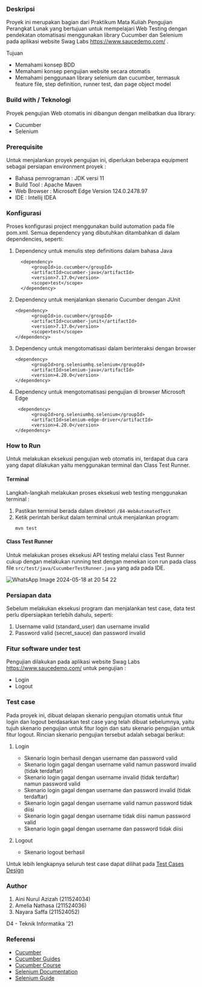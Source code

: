 ### Deskripsi ###
Proyek ini merupakan bagian dari Praktikum Mata Kuliah Pengujian Perangkat Lunak yang bertujuan untuk mempelajari Web Testing dengan pendekatan otomatisasi menggunakan library Cucumber dan Selenium pada aplikasi website Swag Labs https://www.saucedemo.com/ .

Tujuan
- Memahami konsep BDD
- Memahami konsep pengujian website secara otomatis
- Memahami penggunaan library selenium dan cucumber, termasuk feature file, step definition, runner test, dan page object model

### Build with / Teknologi ###
Proyek pengujian Web otomatis ini dibangun dengan melibatkan dua library:
- Cucumber
- Selenium

### Prerequisite ###
Untuk menjalankan proyek pengujian ini, diperlukan beberapa equipment sebagai persiapan environment proyek :
- Bahasa pemrograman : JDK versi 11
- Build Tool : Apache Maven
- Web Browser : Microsoft Edge Version 124.0.2478.97
- IDE : Intellij IDEA

### Konfigurasi ### 
Proses konfigurasi project menggunakan build automation pada file pom.xml. Semua dependency yang dibutuhkan ditambahkan di dalam dependencies, seperti: 
1. Dependency untuk menulis step definitions dalam bahasa Java 
    ```
      <dependency>
          <groupId>io.cucumber</groupId>
          <artifactId>cucumber-java</artifactId>
          <version>7.17.0</version>
          <scope>test</scope>
      </dependency>
    ```
    
2. Dependency untuk menjalankan skenario Cucumber dengan JUnit
    ```
    <dependency>
          <groupId>io.cucumber</groupId>
          <artifactId>cucumber-junit</artifactId>
          <version>7.17.0</version>
          <scope>test</scope>
    </dependency>
    ```

3. Dependency untuk mengotomatisasi dalam berinteraksi dengan browser
    ```
    <dependency>
          <groupId>org.seleniumhq.selenium</groupId>
          <artifactId>selenium-java</artifactId>
          <version>4.20.0</version>
    </dependency>
    ```

4. Dependency untuk mengotomatisasi pengujian di browser Microsoft Edge
    ```
     <dependency>
          <groupId>org.seleniumhq.selenium</groupId>
          <artifactId>selenium-edge-driver</artifactId>
          <version>4.20.0</version>
    </dependency>
    ```

### How to Run ###
Untuk melakukan eksekusi pengujian web otomatis ini, terdapat dua cara yang dapat dilakukan yaitu menggunakan terminal dan Class Test Runner. 

#### Terminal ####
Langkah-langkah melakukan proses eksekusi web testing menggunakan terminal : 
1. Pastikan terminal berada dalam direktori `/B4-WebAutomatedTest`
2. Ketik perintah berikut dalam terminal untuk menjalankan program:
    ```
    mvn test
    ```

#### Class Test Runner  ####
Untuk melakukan proses eksekusi API testing melalui class Test Runner cukup dengan melakukan running test dengan menekan icon run pada class file `src/test/java/CucumberTestRunner.java` yang ada pada IDE. 

![WhatsApp Image 2024-05-18 at 20 54 22](https://github.com/aininurulazizah/B4-WebAutomatedTest/assets/95161912/bcc86bf5-3725-470b-8c46-caf5689caaff)

### Persiapan data ###
Sebelum melakukan eksekusi program dan menjalankan test case, data test perlu dipersiapkan terlebih dahulu, seperti: 
1. Username valid (standard_user) dan username invalid 
2. Password valid (secret_sauce) dan password invalid

### Fitur software under test ###
Pengujian dilakukan pada aplikasi website Swag Labs https://www.saucedemo.com/ untuk pengujian : 
- Login 
- Logout

### Test case ###
Pada proyek ini, dibuat delapan skenario pengujian otomatis untuk fitur login dan logout berdasarkan test case yang telah dibuat sebelumnya, yaitu tujuh skenario pengujian untuk fitur login dan satu skenario pengujian untuk fitur logout. Rincian skenario pengujian tersebut adalah sebagai berikut:
1. Login 
   - Skenario login berhasil dengan username dan password valid 
   - Skenario login gagal dengan username valid namun password invalid (tidak terdaftar) 
   - Skenario login gagal dengan username invalid (tidak terdaftar) namun password valid 
   - Skenario login gagal dengan username dan password invalid (tidak terdaftar) 
   - Skenario login gagal dengan username valid namun password tidak diisi 
   - Skenario login gagal dengan username tidak diisi namun password valid 
   - Skenario login gagal dengan username dan password tidak diisi 

2. Logout 
   - Skenario logout berhasil 

Untuk lebih lengkapnya seluruh test case dapat dilihat pada [Test Cases Design](https://docs.google.com/spreadsheets/d/1EFZ4QCp-1uzH-Zub0y9JuZR-RrZTreOi/edit?usp=drive_link&ouid=102578719204334952162&rtpof=true&sd=true)

### Author ###
1. Aini Nurul Azizah (211524034)
2. Amelia Nathasa (211524036)
3. Nayara Saffa (211524052)

D4 - Teknik Informatika '21

### Referensi ###
- [Cucumber](https://cucumber.io/docs/cucumber/)
- [Cucumber Guides](https://cucumber.io/docs/guides/)
- [Cucumber Course](https://school.cucumber.io/ )
- [Selenium Documentation](https://www.selenium.dev/documentation/)
- [Selenium Guide](https://www.browserstack.com/guide/selenium-with-java-for-automated-test)

